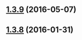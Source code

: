 <a name="1.3.9"></a>
## [1.3.9](https://github.com/hbi99/defiant.js/compare/v1.3.8...v1.3.9) (2016-05-07)




<a name="1.3.8"></a>
## [1.3.8](https://github.com/hbi99/defiant.js/compare/1.3.7...v1.3.8) (2016-01-31)




